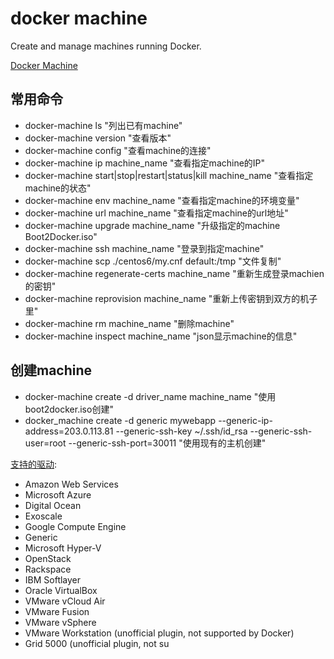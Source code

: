 docker machine
==============

Create and manage machines running Docker.

[Docker Machine](https://github.com/docker/machine/releases)

## 常用命令
* docker-machine ls "列出已有machine"
* docker-machine version "查看版本"
* docker-machine config "查看machine的连接"
* docker-machine ip machine_name "查看指定machine的IP"
* docker-machine start|stop|restart|status|kill machine_name "查看指定machine的状态"
* docker-machine env machine_name "查看指定machine的环境变量"
* docker-machine url machine_name "查看指定machine的url地址"
* docker-machine upgrade machine_name "升级指定的machine Boot2Docker.iso"
* docker-machine ssh machine_name "登录到指定machine"
* docker-machine scp ./centos6/my.cnf default:/tmp "文件复制"
* docker-machine regenerate-certs machine_name "重新生成登录machien的密钥"
* docker-machine reprovision machine_name "重新上传密钥到双方的机子里"
* docker-machine rm machine_name "删除machine"
* docker-machine inspect machine_name "json显示machine的信息"

## 创建machine
* docker-machine create -d driver_name machine_name "使用boot2docker.iso创建"
* docker_machine create -d generic mywebapp --generic-ip-address=203.0.113.81 --generic-ssh-key ~/.ssh/id_rsa --generic-ssh-user=root --generic-ssh-port=30011 "使用现有的主机创建"

[支持的驱动](https://docs.docker.com/machine/drivers/):

* Amazon Web Services
* Microsoft Azure
* Digital Ocean
* Exoscale
* Google Compute Engine
* Generic
* Microsoft Hyper-V
* OpenStack
* Rackspace
* IBM Softlayer
* Oracle VirtualBox
* VMware vCloud Air
* VMware Fusion
* VMware vSphere
* VMware Workstation (unofficial plugin, not supported by Docker)
* Grid 5000 (unofficial plugin, not su

